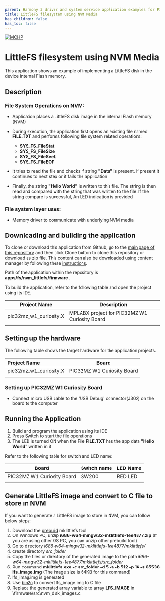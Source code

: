 ```yaml
---
parent: Harmony 3 driver and system service application examples for PIC32MZ W1 family
title: LittleFS filesystem using NVM Media 
has_children: false
has_toc: false
---
```


[![MCHP](https://www.microchip.com/ResourcePackages/Microchip/assets/dist/images/logo.png)](https://www.microchip.com)

# LittleFS filesystem using NVM Media

This application shows an example of implementing a LittleFS  disk in the device internal Flash memory.

## Description

### File System Operations on NVM:

- Application places a LittleFS disk image in the internal Flash memory (NVM)

- During execution, the application first opens an existing file named **FILE.TXT** and performs following file system related operations:
    - **SYS_FS_FileStat**
    - **SYS_FS_FileSize**
    - **SYS_FS_FileSeek**
    - **SYS_FS_FileEOF**

- It tries to read the file and checks if string **"Data"** is present. If present it continues to next step or it fails the application

- Finally, the string **"Hello World"** is written to this file. The string is then read and compared with the string that was written to the file. If the string compare is successful, An LED indication is provided

### File system layer uses:

- Memory driver to communicate with underlying NVM media

## Downloading and building the application

To clone or download this application from Github, go to the [main page of this repository](https://github.com/Microchip-MPLAB-Harmony/core_apps_pic32mz_w1) and then click Clone button to clone this repository or download as zip file.
This content can also be downloaded using content manager by following these [instructions](https://github.com/Microchip-MPLAB-Harmony/contentmanager/wiki).

Path of the application within the repository is **apps/fs/nvm_littlefs/firmware** .

To build the application, refer to the following table and open the project using its IDE.

| Project Name      | Description                                    |
| ----------------- | ---------------------------------------------- |
| pic32mz_w1_curiosity.X | MPLABX project for PIC32MZ W1 Curiosity Board |
|||

## Setting up the hardware

The following table shows the target hardware for the application projects.

| Project Name| Board|
|:---------|:---------:|
| pic32mz_w1_curiosity.X | PIC32MZ W1 Curiosity Board |
|||

### Setting up PIC32MZ W1 Curiosity Board

- Connect micro USB cable to the 'USB Debug' connector(J302) on the board to the computer

## Running the Application

1. Build and program the application using its IDE
2. Press Switch to start the file operations 
3. The LED is turned ON when the File **FILE.TXT** has the app data **"Hello World"** written in it 

Refer to the following table for switch and LED name:

| Board | Switch name | LED Name |
| ----- | -------- | --------- |
|  PIC32MZ W1 Curiosity Board | SW200 | RED LED |
||||

## Generate LittleFS image and convert to C file to store in NVM
If you want to generate a LittleFS image to store in NVM, you can follow below steps:
1. Download the [prebuild](https://github.com/MicrochipTech/mklittlefs/tree/master/prebuild) mklittlefs tool
2. On Windows PC, unzip **i686-w64-mingw32-mklittlefs-1ee4877.zip** (If you are using other OS PC, you can unzip other prebuild tool)
3. Go to directory *i686-w64-mingw32-mklittlefs-1ee4877/mklittlefs/*
4. create directory *src_folder*
5. Copy the files or directory of the generated image  to the path *i686-w64-mingw32-mklittlefs-1ee4877/mklittlefs/src_folder*
6. Run command **mklittlefs.exe -c src_folder -d 5 -a -b 512 -p 16 -s 65536 lfs_image.img** (The image size is 64KB for this command)
7. lfs_imag.img is generated
8. Use [bin2c](https://www.segger.com/free-utilities/bin2c/) to convert lfs_image.img to C file
9. Replace the generated array variable to array **LFS_IMAGE** in \firmware\src\nvm_disk_images.c  


